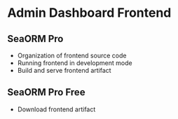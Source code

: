 # Admin Dashboard Frontend

## SeaORM Pro

* Organization of frontend source code
* Running frontend in development mode
* Build and serve frontend artifact

## SeaORM Pro Free

* Download frontend artifact
